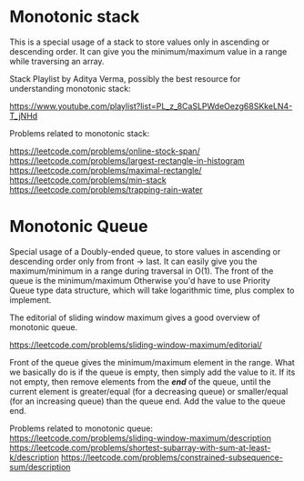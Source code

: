 # Monotonic stack

This is a special usage of a stack to store values only in ascending or descending order. It can give you the minimum/maximum value in a range while traversing an array.

Stack Playlist by Aditya Verma, possibly the best resource for understanding monotonic stack:

https://www.youtube.com/playlist?list=PL_z_8CaSLPWdeOezg68SKkeLN4-T_jNHd

Problems related to monotonic stack:

https://leetcode.com/problems/online-stock-span/
https://leetcode.com/problems/largest-rectangle-in-histogram
https://leetcode.com/problems/maximal-rectangle/
https://leetcode.com/problems/min-stack
https://leetcode.com/problems/trapping-rain-water

# Monotonic Queue

Special usage of a Doubly-ended queue, to store values in ascending or descending order only from front -> last.
It can easily give you the maximum/minimum in a range during traversal in O(1). The front of the queue is the minimum/maximum
Otherwise you'd have to use Priority Queue type data structure, which will take logarithmic time, plus complex to implement.

The editorial of sliding window maximum gives a good overview of monotonic queue.

https://leetcode.com/problems/sliding-window-maximum/editorial/

Front of the queue gives the minimum/maximum element in the range.
What we basically do is if the queue is empty, then simply add the value to it.
If its not empty, then remove elements from the **_end_** of the queue, until the current element is greater/equal (for a decreasing queue) or smaller/equal (for an increasing queue) than the queue end. Add the value to the queue end.

Problems related to monotonic queue:
https://leetcode.com/problems/sliding-window-maximum/description
https://leetcode.com/problems/shortest-subarray-with-sum-at-least-k/description
https://leetcode.com/problems/constrained-subsequence-sum/description

